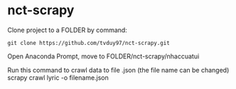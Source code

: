 # nct-scrapy

Clone project to a FOLDER by command:

	git clone https://github.com/tvduy97/nct-scrapy.git

Open Anaconda Prompt, move to FOLDER/nct-scrapy/nhaccuatui

Run this command to crawl data to file .json (the file name can be changed)
	scrapy crawl lyric -o filename.json


